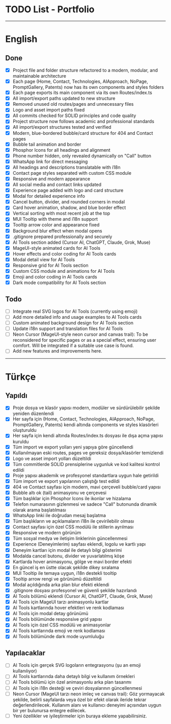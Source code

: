# TODO List - Portfolio

---

# English

## Done
- [x] Project file and folder structure refactored to a modern, modular, and maintainable architecture
- [x] Each page (Home, Contact, Technologies, AIApproach, NoPage, PromptGallery, Patents) now has its own components and styles folders
- [x] Each page exports its main component via its own Routes/index.ts
- [x] All import/export paths updated to new structure
- [x] Removed unused old routes/pages and unnecessary files
- [x] Logo and asset import paths fixed
- [x] All commits checked for SOLID principles and code quality
- [x] Project structure now follows academic and professional standards
- [x] All import/export structures tested and verified
- [x] Modern, blue-bordered bubble/card structure for 404 and Contact pages
- [x] Bubble tail animation and border
- [x] Phosphor Icons for all headings and alignment
- [x] Phone number hidden, only revealed dynamically on "Call" button
- [x] WhatsApp link for direct messaging
- [x] All headings and descriptions translatable with i18n
- [x] Contact page styles separated with custom CSS module
- [x] Responsive and modern appearance
- [x] All social media and contact links updated
- [x] Experience page added with logo and card structure
- [x] Modal for detailed experience info
- [x] Cancel button, divider, and rounded corners in modal
- [x] Card hover animation, shadow, and blue border effect
- [x] Vertical sorting with most recent job at the top
- [x] MUI Tooltip with theme and i18n support
- [x] Tooltip arrow color and appearance fixed
- [x] Background blur effect when modal opens
- [x] .gitignore prepared professionally and securely
- [x] AI Tools section added (Cursor AI, ChatGPT, Claude, Grok, Muse)
- [x] MageUI-style animated cards for AI Tools
- [x] Hover effects and color coding for AI Tools cards
- [x] Modal detail view for AI Tools
- [x] Responsive grid for AI Tools section
- [x] Custom CSS module and animations for AI Tools
- [x] Emoji and color coding in AI Tools cards
- [x] Dark mode compatibility for AI Tools section

## Todo
- [ ] Integrate real SVG logos for AI Tools (currently using emoji)
- [ ] Add more detailed info and usage examples to AI Tools cards
- [ ] Custom animated background design for AI Tools section
- [ ] Update i18n support and translation files for AI Tools
- [ ] Neon Cursor (MageUI-style neon cursor and canvas trail): To be reconsidered for specific pages or as a special effect, ensuring user comfort. Will be integrated if a suitable use case is found.
- [ ] Add new features and improvements here.

---

# Türkçe

## Yapıldı
- [x] Proje dosya ve klasör yapısı modern, modüler ve sürdürülebilir şekilde yeniden düzenlendi
- [x] Her sayfa için (Home, Contact, Technologies, AIApproach, NoPage, PromptGallery, Patents) kendi altında components ve styles klasörleri oluşturuldu
- [x] Her sayfa için kendi altında Routes/index.ts dosyası ile dışa açma yapısı kuruldu
- [x] Tüm import ve export yolları yeni yapıya göre güncellendi
- [x] Kullanılmayan eski routes, pages ve gereksiz dosya/klasörler temizlendi
- [x] Logo ve asset import yolları düzeltildi
- [x] Tüm commitlerde SOLID prensiplerine uygunluk ve kod kalitesi kontrol edildi
- [x] Proje yapısı akademik ve profesyonel standartlara uygun hale getirildi
- [x] Tüm import ve export yapılarının çalıştığı test edildi
- [x] 404 ve Contact sayfası için modern, mavi çerçeveli bubble/card yapısı
- [x] Bubble altı ok (tail) animasyonu ve çerçevesi
- [x] Tüm başlıklar için Phosphor Icons ile ikonlar ve hizalama
- [x] Telefon numarasının gizlenmesi ve sadece "Call" butonunda dinamik olarak arama başlatılması
- [x] WhatsApp linki ile doğrudan mesaj başlatma
- [x] Tüm başlıkların ve açıklamaların i18n ile çevirilebilir olması
- [x] Contact sayfası için özel CSS modülü ile stillerin ayrılması
- [x] Responsive ve modern görünüm
- [x] Tüm sosyal medya ve iletişim linklerinin güncellenmesi
- [x] Experience (Deneyimlerim) sayfası eklendi, logolu ve kartlı yapı
- [x] Deneyim kartları için modal ile detaylı bilgi gösterimi
- [x] Modalda cancel butonu, divider ve yuvarlatılmış köşe
- [x] Kartlarda hover animasyonu, gölge ve mavi border efekti
- [x] En güncel iş en üstte olacak şekilde dikey sıralama
- [x] MUI Tooltip ile temaya uygun, i18n destekli tooltip
- [x] Tooltip arrow rengi ve görünümü düzeltildi
- [x] Modal açıldığında arka plan blur efekti eklendi
- [x] .gitignore dosyası profesyonel ve güvenli şekilde hazırlandı
- [x] AI Tools bölümü eklendi (Cursor AI, ChatGPT, Claude, Grok, Muse)
- [x] AI Tools için MageUI tarzı animasyonlu kartlar
- [x] AI Tools kartlarında hover efektleri ve renk kodlaması
- [x] AI Tools için modal detay görünümü
- [x] AI Tools bölümünde responsive grid yapısı
- [x] AI Tools için özel CSS modülü ve animasyonlar
- [x] AI Tools kartlarında emoji ve renk kodlaması
- [x] AI Tools bölümünde dark mode uyumluluğu

## Yapılacaklar
- [ ] AI Tools için gerçek SVG logoların entegrasyonu (şu an emoji kullanılıyor)
- [ ] AI Tools kartlarında daha detaylı bilgi ve kullanım örnekleri
- [ ] AI Tools bölümü için özel animasyonlu arka plan tasarımı
- [ ] AI Tools için i18n desteği ve çeviri dosyalarının güncellenmesi
- [ ] Neon Cursor (MageUI tarzı neon imleç ve canvas trail): Göz yormayacak şekilde, belirli sayfalarda veya özel bir efekt olarak ileride tekrar değerlendirilecek. Kullanım alanı ve kullanıcı deneyimi açısından uygun bir yer bulunursa entegre edilecek.
- [ ] Yeni özellikler ve iyileştirmeler için buraya ekleme yapabilirsiniz. 